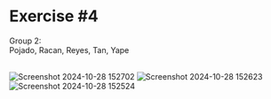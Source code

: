 # Exercise #4


Group 2:<br>
Pojado, Racan, Reyes, Tan, Yape <br><br>

![Screenshot 2024-10-28 152702](https://github.com/user-attachments/assets/45f7098e-5802-481b-8372-5f01e63b1535)
![Screenshot 2024-10-28 152623](https://github.com/user-attachments/assets/47a51c22-b91b-4f02-ad9a-b7522d85c69d)
![Screenshot 2024-10-28 152524](https://github.com/user-attachments/assets/66f3920b-758b-46e3-bff9-381c6cc5a3bb)
